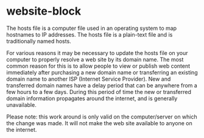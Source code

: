 # website-block 

The hosts file is a computer file used in an operating system to map hostnames to IP addresses. The hosts file is a plain-text file and is traditionally named hosts.

For various reasons it may be necessary to update the hosts file on your computer to properly resolve a web site by its domain name. The most common reason for this is to allow people to view or publish web content immediately after purchasing a new domain name or transferring an existing domain name to another ISP (Internet Service Provider).
New and transferred domain names have a delay period that can be anywhere from a few hours to a few days. During this period of time the new or transferred domain information propagates around the internet, and is generally unavailable.

Please note: this work around is only valid on the computer/server on which the change was made. It will not make the web site available to anyone on the internet.